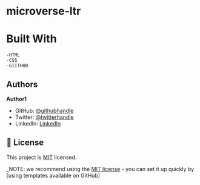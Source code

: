 # microverse-ltr

# Built With

    -HTML
    -CSS
    -GIITHUB


## Authors

**Author1**

- GitHub: [@githubhandle](https://github.com/danielsafari143)
- Twitter: [@twitterhandle](https://twitter.com/DanielSafari143)
- LinkedIn: [LinkedIn](https://www.linkedin.com/in/daniel-safari-a01744251/)

## 📝 License

This project is [MIT](./LICENSE) licensed.

_NOTE: we recommend using the [MIT license](https://choosealicense.com/licenses/mit/) - you can set it up quickly by [using templates available on GitHub]